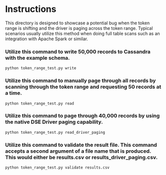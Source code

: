 # Instructions

This directory is designed to showcase a potential bug when the token range is shifting and the driver is paging across the token range. Typical scenarios usually utilize this method when doing full table scans such as an integration with Apache Spark or similar.

### Utilize this command to write 50,000 records to Cassandra with the example schema.
`python token_range_test.py write`

### Utilize this command to manually page through all records by scanning through the token range and requesting 50 records at a time.
`python token_range_test.py read`

### Utilize this command to page through 40,000 records by using the native DSE Driver paging capability.
`python token_range_test.py read_driver_paging`

### Utilize this command to validate the result file. This command accepts a second argument of a file name that is produced. This would either be results.csv or results_driver_paging.csv.
`python token_range_test.py validate results.csv`
